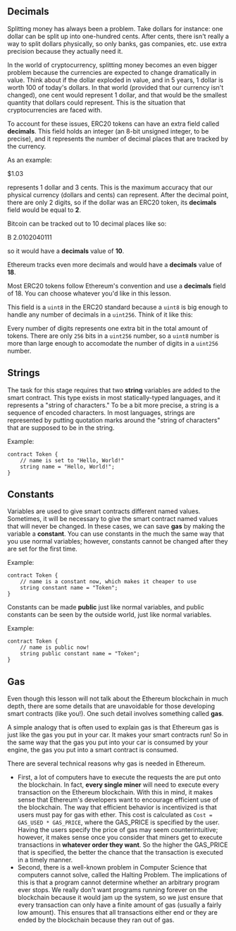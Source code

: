 ## Decimals
Splitting money has always been a problem. Take dollars for instance: one dollar can be split up into one-hundred cents. After cents, there isn't really a way to split dollars physically, so only banks, gas companies, etc. use extra precision because they actually need it. 

In the world of cryptocurrency, splitting money becomes an even bigger problem because the currencies are expected to change dramatically in value. Think about if the dollar exploded in value, and in 5 years, 1 dollar is worth 100 of today's dollars. In that world (provided that our currency isn't changed), one cent would represent 1 dollar, and that would be the smallest quantity that dollars could represent. This is the situation that cryptocurrencies are faced with. 

To account for these issues, ERC20 tokens can have an extra field called **decimals**. This field holds an integer (an 8-bit unsigned integer, to be precise), and it represents the number of decimal places that are tracked by the currency. 

As an example: 

$1.03

represents 1 dollar and 3 cents. This is the maximum accuracy that our physical currency (dollars and cents) can represent. 
After the decimal point, there are only 2 digits, so if the dollar was an ERC20 token, its **decimals** field would be equal to **2**. 

Bitcoin can be tracked out to 10 decimal places like so:

B 2.0102040111 

so it would have a **decimals** value of **10**. 

Ethereum tracks even more decimals and would have a **decimals** value of **18**. 

Most ERC20 tokens follow Ethereum's convention and use a **decimals** field of 18. You can choose whatever you'd like in this lesson.

This field is a `uint8` in the ERC20 standard because a `uint8` is big enough to handle any number of decimals in a `uint256`. Think of it like this:

Every number of digits represents one extra bit in the total amount of tokens. There are only `256` bits in a `uint256` number, so a `uint8` number is more than large enough to accomodate the number of digits in a `uint256` number.

## Strings
The task for this stage requires that two **string** variables are added to the smart contract. This type exists in most statically-typed languages, and it represents a "string of characters." To be a bit more precise, a string is a sequence of encoded characters. In most languages, strings are represented by putting quotation marks around the "string of characters" that are supposed to be in the string. 

Example: 

```
contract Token {
    // name is set to "Hello, World!" 
    string name = "Hello, World!"; 
}
```

## Constants
Variables are used to give smart contracts different named values. Sometimes, it will be necessary to give the smart contract named values that will never be changed. In these cases, we can save **gas** by making the variable a **constant**. You can use constants in the much the same way that you use normal variables; however, constants cannot be changed after they are set for the first time. 

Example: 

```
contract Token {
    // name is a constant now, which makes it cheaper to use
    string constant name = "Token";
}
```

Constants can be made **public** just like normal variables, and public constants can be seen by the outside world, just like normal variables. 

Example:

``` 
contract Token {
    // name is public now!
    string public constant name = "Token";
}
```

## Gas
Even though this lesson will not talk about the Ethereum blockchain in much depth, there are some details that are unavoidable for those developing smart contracts (like you!). One such detail involves something called **gas**.

A simple analogy that is often used to explain gas is that Ethereum gas is just like the gas you put in your car. It makes your smart contracts run! So in the same way that the gas you put into your car is consumed by your engine, the gas you put into a smart contract is consumed. 

There are several technical reasons why gas is needed in Ethereum. 
- First, a lot of computers have to execute the requests the are put onto the blockchain. In fact, **every single miner** will need to execute every transaction on the Ethereum blockchain. With this in mind, it makes sense that Ethereum's developers want to encourage efficient use of the blockchain. The way that efficient behavior is incentivized is that users must pay for gas with ether. This cost is calculated as `Cost = GAS_USED * GAS_PRICE`, where the GAS_PRICE is specified by the user. Having the users specify the price of gas may seem counterintuitive; however, it makes sense once you consider that miners get to execute transactions in **whatever order they want**. So the higher the GAS_PRICE that is specified, the better the chance that the transaction is executed in a timely manner. 
- Second, there is a well-known problem in Computer Science that computers cannot solve, called the Halting Problem. The implications of this is that a program cannot determine whether an arbitrary program ever stops. We really don't want programs running forever on the blockchain because it would jam up the system, so we just ensure that every transaction can only have a finite amount of gas (usually a fairly low amount). This ensures that all transactions either end or they are ended by the blockchain because they ran out of gas. 